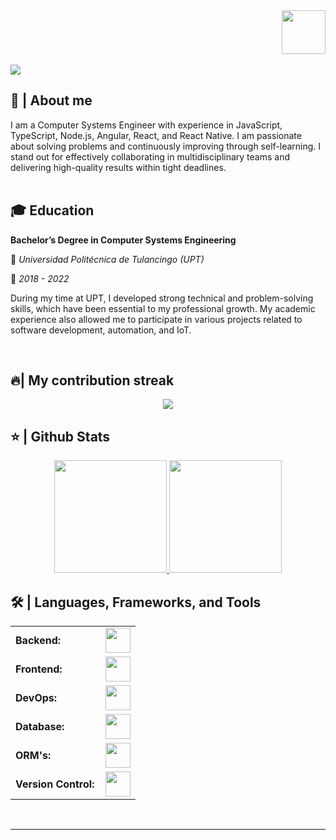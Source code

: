 <div align="right">
<a style="text-decoration: none" target="_blank" href="https://www.linkedin.com/in/miguel-angel-padilla-pérez-441a02295" >
<img width="70"src="https://img.shields.io/badge/-Connect-blue?style=flat&logo=Linkedin&logoColor=white">
</a>
</div>

<br>

<img src="https://readme-typing-svg.herokuapp.com/?font=Roboto&weight=900&size=40=true&vCenter=true&width=500&height=70&duration=4000&color=B3B3B3&lines=Hi+There!+👋;+I'm+Miguel+Padilla!;" />

<h2>📖 | About me</h2> 
I am a Computer Systems Engineer with experience in JavaScript, TypeScript, Node.js, Angular, React, and React Native. I am passionate about solving problems and continuously improving through self-learning. I stand out for effectively collaborating in multidisciplinary teams and delivering high-quality results within tight deadlines.

<br>
<br>

<h2>🎓 Education</h2>
<p><strong>Bachelor’s Degree in Computer Systems Engineering</strong></p>
<p>📍 <em>Universidad Politécnica de Tulancingo (UPT)</em></p>
<p>📅 <em>2018 - 2022</em></p>
<p>
  During my time at UPT, I developed strong technical and problem-solving skills, which have been essential to my professional growth. My academic experience also allowed me to participate in various projects related to software development, automation, and IoT.
</p>

<br>


<h2>🔥| My contribution streak</h2>
<p align="center">
  <a href="https://github.com/DenverCoder1/github-readme-streak-stats">
    <img src="https://github-readme-streak-stats.herokuapp.com/?user=pad28#version3"/>
  </a>
</p>

<h2>⭐ | Github Stats </h2>

<div align="center">
<a href="https://github.com/pad28">
<img height="180em" src="https://github-readme-stats.vercel.app/api?username=pad28&show_icons=true&theme=default&include_all_commits=true&count_private=true"/>
<img height="180em" src="https://github-readme-stats.vercel.app/api/top-langs/?username=pad28&layout=compact&langs_count=7&theme=default"/></a>
</div>

<h2>🛠️ | Languages, Frameworks, and Tools </h2>
<table>
    <tr>
        <td style="font-weight: bold; padding-right: 10px; vertical-align: center; border: none;">Backend:</td>
        <td><img height="40" src="https://skillicons.dev/icons?i=nodejs,express,nestjs,python,opencv,java,cs,net,spring"/></td>
    </tr>
    <tr>
        <td style="font-weight: bold; padding-right: 10px; vertical-align: center;">Frontend:</td>
        <td><img height="40" src="https://skillicons.dev/icons?i=react,nextjs,mui,bootstrap,html,css,js,ts,angular"/></td>
    </tr>
    <tr>
        <td style="font-weight: bold; padding-right: 10px; vertical-align: center; border: none;">DevOps:</td>
        <td><img height="40" src="https://skillicons.dev/icons?i=docker,aws,kubernetes"/></td>
    </tr>
    <tr>
        <td style="font-weight: bold; padding-right: 10px; vertical-align: center; border: none;">Database:</td>
        <td><img height="40" src="https://skillicons.dev/icons?i=mysql,postgresql,firebase,graphql,mongodb,mmsql"/></td>
    </tr>
    <tr>
        <td style="font-weight: bold; padding-right: 10px; vertical-align: center; border: none;">ORM's:</td>
        <td><img height="40" src="https://skillicons.dev/icons?i=prisma,sequelize,hibernate"/></td>
    </tr>
    <tr>
        <td style="font-weight: bold; padding-right: 10px; vertical-align: center; border: none;">Version Control:</td>
        <td><img height="40" src="https://skillicons.dev/icons?i=github,gitlab"/></td>
    </tr>
</table>
<br>

------
